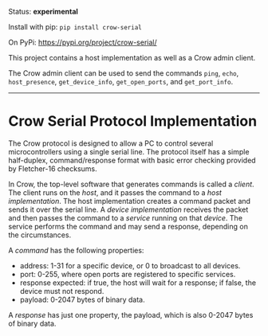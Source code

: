 Status: **experimental**

Install with pip: `pip install crow-serial`

On PyPi: https://pypi.org/project/crow-serial/

This project contains a host implementation as well as a Crow admin client.

The Crow admin client can be used to send the commands `ping`, `echo`, `host_presence`,
`get_device_info`, `get_open_ports`, and `get_port_info`.

----

# Crow Serial Protocol Implementation

The Crow protocol is designed to allow a PC to control several microcontrollers using a single
serial line. The protocol itself has a simple half-duplex, command/response format with basic
error checking provided by Fletcher-16 checksums.

In Crow, the top-level software that generates commands is called a *client*. The client runs on the *host*, and
it passes the command to a *host implementation*. The host implementation creates a command packet
and sends it over the serial line. A *device implementation* receives the packet and then passes the command
to a *service* running on that *device*. The service performs the command and may send a response,
depending on the circumstances.

A *command* has the following properties:
- address: 1-31 for a specific device, or 0 to broadcast to all devices.
- port: 0-255, where open ports are registered to specific services.
- response expected: if true, the host will wait for a response; if false, the device must not respond.
- payload: 0-2047 bytes of binary data.

A *response* has just one property, the payload, which is also 0-2047 bytes of binary data.

